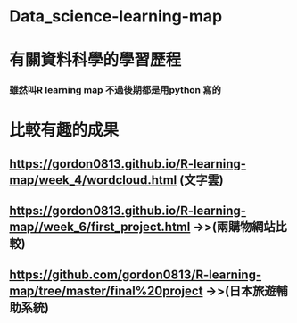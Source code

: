 # Data_science-learning-map


# 有關資料科學的學習歷程
### 雖然叫R learning map 不過後期都是用python 寫的
# 比較有趣的成果
## https://gordon0813.github.io/R-learning-map/week_4/wordcloud.html (文字雲)
## https://gordon0813.github.io/R-learning-map//week_6/first_project.html   ->>(兩購物網站比較)
## https://github.com/gordon0813/R-learning-map/tree/master/final%20project  ->>(日本旅遊輔助系統)
